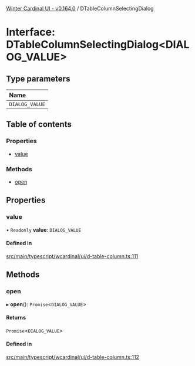 [Winter Cardinal UI - v0.164.0](../index.md) / DTableColumnSelectingDialog

# Interface: DTableColumnSelectingDialog<DIALOG_VALUE\>

## Type parameters

| Name |
| :------ |
| `DIALOG_VALUE` |

## Table of contents

### Properties

- [value](DTableColumnSelectingDialog.md#value)

### Methods

- [open](DTableColumnSelectingDialog.md#open)

## Properties

### value

• `Readonly` **value**: `DIALOG_VALUE`

#### Defined in

[src/main/typescript/wcardinal/ui/d-table-column.ts:111](https://github.com/winter-cardinal/winter-cardinal-ui/blob/v0.164.0/src/main/typescript/wcardinal/ui/d-table-column.ts#L111)

## Methods

### open

▸ **open**(): `Promise`<`DIALOG_VALUE`\>

#### Returns

`Promise`<`DIALOG_VALUE`\>

#### Defined in

[src/main/typescript/wcardinal/ui/d-table-column.ts:112](https://github.com/winter-cardinal/winter-cardinal-ui/blob/v0.164.0/src/main/typescript/wcardinal/ui/d-table-column.ts#L112)
